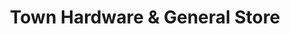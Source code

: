 ---
title: "Town Hardware & General Store"
url: /black-mountain/town-hardware-und-general-store/
shop: Eisenwaren
---